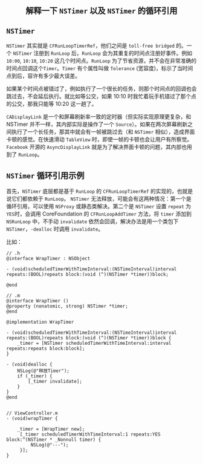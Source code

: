 ## <center> 解释一下 `NSTimer` 以及 `NSTimer` 的循环引用

## `NSTimer`
`NSTimer` 其实就是 `CFRunLoopTimerRef`，他们之间是 `toll-free bridged` 的。一个 `NSTimer` 注册到 `RunLoop` 后，`RunLoop` 会为其重复的时间点注册好事件。例如 `10:00`, `10:10`, `10:20` 这几个时间点。`RunLoop` 为了节省资源，并不会在非常准确的时间点回调这个`Timer`。`Timer` 有个属性叫做 `Tolerance` (宽容度)，标示了当时间点到后，容许有多少最大误差。

如果某个时间点被错过了，例如执行了一个很长的任务，则那个时间点的回调也会跳过去，不会延后执行。就比如等公交，如果 10:10 时我忙着玩手机错过了那个点的公交，那我只能等 10:20 这一趟了。

`CADisplayLink` 是一个和屏幕刷新率一致的定时器（但实际实现原理更复杂，和 NSTimer 并不一样，其内部实际是操作了一个 `Source`）。如果在两次屏幕刷新之间执行了一个长任务，那其中就会有一帧被跳过去（和 `NSTimer` 相似），造成界面卡顿的感觉。在快速滑动 `TableView` 时，即使一帧的卡顿也会让用户有所察觉。`Facebook` 开源的 `AsyncDisplayLink` 就是为了解决界面卡顿的问题，其内部也用到了 `RunLoop`。


## `NSTimer` 循环引用示例

首先，`NSTimer` 底层都是基于 `RunLoop` 的 `CFRunLoopTimerRef` 的实现的，也就是说它们都依赖于 `RunLoop`。
`NSTimer` 无法释放，可能会有这两种情况：第一个是循环引用，可以使用 `NSProxy` 或静态类解决。第二个是 `NSTimer` 设置 `repeat` 为 `YES`时，会调用 CoreFoundation 的 `CFRunLoopAddTimer` 方法，将 `timer` 添加到 `NSRunLoop` 中，不手动 `invalidate` 依然会回调，解决办法是用一个类包下 `NSTimer`，`-dealloc` 时调用 `invalidate`。

比如：
```
// .h
@interface WrapTimer : NSObject

- (void)scheduledTimerWithTimeInterval:(NSTimeInterval)interval repeats:(BOOL)repeats block:(void (^)(NSTimer *timer))block;

@end

// .m
@interface WrapTimer ()
@property (nonatomic, strong) NSTimer *timer;
@end

@implementation WrapTimer

- (void)scheduledTimerWithTimeInterval:(NSTimeInterval)interval repeats:(BOOL)repeats block:(void (^)(NSTimer *timer))block {
    _timer = [NSTimer scheduledTimerWithTimeInterval:interval repeats:repeats block:block];
}

- (void)dealloc {
    NSLog(@"释放Timer");
    if (_timer) {
        [_timer invalidate];
    }
}
@end


// ViewController.m
- (void)wrapTimer {
    
    _timer = [WrapTimer new];
     [_timer scheduledTimerWithTimeInterval:1 repeats:YES block:^(NSTimer * _Nonnull timer) {
         NSLog(@"---");
     }];
}
```


